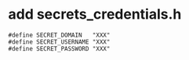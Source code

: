 # add secrets_credentials.h
```
#define SECRET_DOMAIN   "XXX"
#define SECRET_USERNAME "XXX"
#define SECRET_PASSWORD "XXX"
```